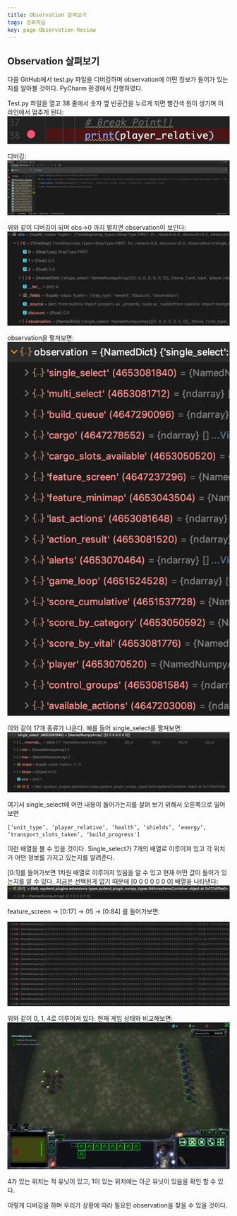 ```yaml
---
title: Observation 살펴보기
tags: 강화학습
key: page-Observation-Review
---
```



## Observation 살펴보기
다음 GitHub에서 test.py 파일을 디버깅하며 observation에 어떤 정보가 들어가 있는지를 알아볼 것이다. PyCharm 환경에서 진행하였다.

Test.py 파일을 열고 38 줄에서 숫자 옆 빈공간을 누르게 되면 빨간색 원이 생기며 이 라인에서 멈추게 된다:
![](https://github.com/Yudonggeun/yudonggeun.github.io/blob/master/images/2018/18/a.png)

디버깅:
![](https://github.com/Yudonggeun/yudonggeun.github.io/blob/master/images/2018/18/b.png)

위와 같이 디버깅이 되며 obs->0 까지 펼치면 observation이 보인다:
![](https://github.com/Yudonggeun/yudonggeun.github.io/blob/master/images/2018/18/c.png)

observation을 펼쳐보면:
![](https://github.com/Yudonggeun/yudonggeun.github.io/blob/master/images/2018/18/d.png)

이와 같이 17개 종류가 나온다. 예를 들어 single_select를 펼져보면:
![](https://github.com/Yudonggeun/yudonggeun.github.io/blob/master/images/2018/18/e.png)

여기서 single_select에 어떤 내용이 들어가는지를 살펴 보기 위해서 오른쪽으로 밀어 보면 
~~~
[‘unit_type’, ‘player_relative’, ‘health’, ’shields’, ‘energy’, ’transport_slots_taken’, ‘build_progress']
~~~

이런 배열을 볼 수 있을 것이다. Single_select가 7개의 배열로 이루어져 있고 각 위치가 어떤 정보를 가지고 있는지를 알려준다.

[0:1]를 들어가보면 1차원 배열로 이루어저 있음을 알 수 있고 현재 어떤 값이 들어가 있는지를 알 수 있다. 지금은 선택된게 없기 때문에 [0 0 0 0 0 0 0] 배열을 나타낸다:
![](https://github.com/Yudonggeun/yudonggeun.github.io/blob/master/images/2018/18/f.png)

feature_screen -> [0:17] -> 05 -> [0:84] 를 들어가보면:

![](https://github.com/Yudonggeun/yudonggeun.github.io/blob/master/images/2018/18/g.png)

위와 같이 0, 1, 4로 이루어져 있다. 현재 게임 상태와 비교해보면:
![](https://github.com/Yudonggeun/yudonggeun.github.io/blob/master/images/2018/18/h.png)

4가 있는 위치는 적 유닛이 있고, 1이 있는 위치에는 아군 유닛이 있음을 확인 할 수 있다.

이렇게 디버깅을 하며 우리가 상황에 따라 필요한 observation을 찾을 수 있을 것이다.